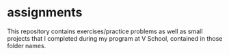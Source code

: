 # assignments

This repository contains exercises/practice problems as well as small projects that I completed during my program at V School, contained in those folder names. 